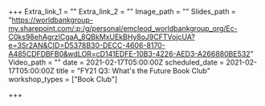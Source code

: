 +++
Extra_link_1 = ""
Extra_link_2 = ""
Image_path = ""
Slides_path = "https://worldbankgroup-my.sharepoint.com/:p:/g/personal/emcleod_worldbankgroup_org/Ec-C0ks98ehAgrzICgaA_8QBkMxUEkBHy8oJ9CFTVojcUA?e=3Sr2AN&CID=D5378B30-DECC-4606-8170-A485CDFDBFB0&wdLOR=cD141EDFE-10B3-4226-AED3-A266880BE532"
Video_path = ""
date = 2021-02-17T05:00:00Z
scheduled_date = 2021-02-17T05:00:00Z
title = "FY21 Q3: What's the Future Book Club"
workshop_types = ["Book Club"]

+++
